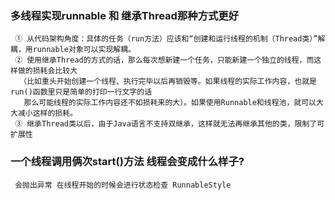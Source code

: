 ### 多线程实现runnable 和 继承Thread那种方式更好

     ① 从代码架构角度：具体的任务（run方法）应该和“创建和运行线程的机制（Thread类）”解耦，用runnable对象可以实现解耦。
     ② 使用继承Thread的方式的话，那么每次想新建一个任务，只能新建一个独立的线程，而这样做的损耗会比较大
      （比如重头开始创建一个线程、执行完毕以后再销毁等。如果线程的实际工作内容，也就是run()函数里只是简单的打印一行文字的话
       那么可能线程的实际工作内容还不如损耗来的大）。如果使用Runnable和线程池，就可以大大减小这样的损耗。
     ③ 继承Thread类以后，由于Java语言不支持双继承，这样就无法再继承其他的类，限制了可扩展性
     
    
### 一个线程调用俩次start()方法 线程会变成什么样子?

     会抛出异常 在线程开始的时候会进行状态检查 RunnableStyle 

     